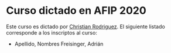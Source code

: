 # Curso dictado en AFIP 2020

Este curso es dictado por [Christian Rodriguez](docente-rodriguez-christian/).
El siguiente listado corresponde a los inscriptos al curso:

* Apellido, Nombres
Freisinger, Adrián